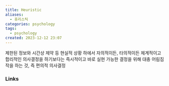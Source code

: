 ```yaml
---
title: Heuristic
aliases:
  - 휴리스틱
categories: psychology
tags:
  - psychology
created: 2023-12-12 23:07
---
```

제한된 정보와 시간상 제약 등 현실적 상황 하에서 자의적이든, 타의적이든 체계적이고 합리적인 의사결정을 하기보다는 즉시적이고 바로 실현 가능한 결정을 위해 대충 어림짐작을 하는 것, 즉 편의적 의사결정

### Links
